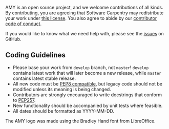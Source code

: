 AMY is an open source project, and we welcome contributions of all
kinds.  By contributing, you are agreeing that Software Carpentry may
redistribute your work under [this license][license].  You also agree
to abide by our [contributor code of conduct][conduct].

If you would like to know what we need help with, please see the
[issues][] on GitHub.

## Coding Guidelines

*   Please base your work from `develop` branch, not `master`! `develop`
    contains latest work that will later become a new release, while `master`
    contains latest stable release.
*   All new code must be [PEP8 compatible][pep8], but legacy code should
    not be modified unless its meaning is being changed.
*   Contributors are strongly encouraged to write docstrings that conform
    to [PEP257][pep257].
*   New functionality should be accompanied by unit tests where feasible.
*   All dates should be formatted as YYYY-MM-DD.

The AMY logo was made using the Bradley Hand font from LibreOffice.

[conduct]: CONDUCT.md
[issues]: https://github.com/swcarpentry/amy/issues
[license]: LICENSE.md
[pep8]: https://www.python.org/dev/peps/pep-0008/
[pep257]: https://www.python.org/dev/peps/pep-0257/
